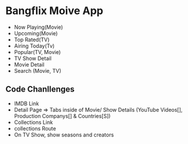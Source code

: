 # Bangflix Moive App

- Now Playing(Movie)
- Upcoming(Movie)
- Top Rated(TV)
- Airing Today(Tv)
- Popular(TV, Movie)
- TV Show Detail
- Movie Detail
- Search (Movie, TV)

## Code Chanllenges

- IMDB Link
- Detail Page => Tabs inside of Movie/ Show Details (YouTube Videos[], Production Companys[] & Countries[S])
- Collections Link
- collections Route
- On TV Show, show seasons and creators